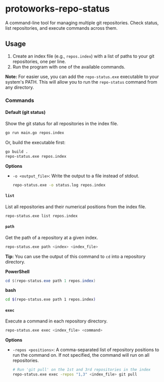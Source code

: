 # protoworks-repo-status

A command-line tool for managing multiple git repositories. Check status, list repositories, and execute commands across them.

## Usage

1.  Create an index file (e.g., `repos.index`) with a list of paths to your git repositories, one per line.
2.  Run the program with one of the available commands.

**Note:** For easier use, you can add the `repo-status.exe` executable to your system's PATH. This will allow you to run the `repo-status` command from any directory.

### Commands

#### Default (git status)

Show the git status for all repositories in the index file.

```bash
go run main.go repos.index
```

Or, build the executable first:

```bash
go build .
repo-status.exe repos.index
```

**Options**

-   `-o <output_file>`: Write the output to a file instead of stdout.

    ```bash
    repo-status.exe -o status.log repos.index
    ```

#### `list`

List all repositories and their numerical positions from the index file.

```bash
repo-status.exe list repos.index
```

#### `path`

Get the path of a repository at a given index.

```bash
repo-status.exe path <index> <index_file>
```

**Tip:** You can use the output of this command to `cd` into a repository directory.

**PowerShell**
```powershell
cd $(repo-status.exe path 1 repos.index)
```

**bash**
```bash
cd $(repo-status.exe path 1 repos.index)
```

#### `exec`

Execute a command in each repository directory.

```bash
repo-status.exe exec <index_file> <command>
```

**Options**

-   `-repos <positions>`: A comma-separated list of repository positions to run the command on. If not specified, the command will run on all repositories.

    ```bash
    # Run 'git pull' on the 1st and 3rd repositories in the index
    repo-status.exe exec -repos "1,3" <index_file> git pull
    ```
